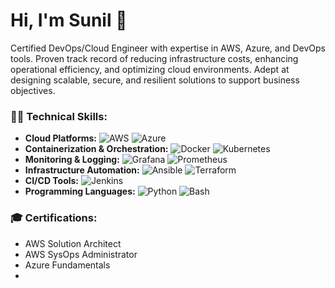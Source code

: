 <!--
**sunilgadhe/sunilgadhe** is a ✨ _special_ ✨ repository because its `README.md` (this file) appears on your GitHub profile.

Here are some ideas to get you started:

- 🔭 I’m currently working on ...
- 🌱 I’m currently learning ...
- 👯 I’m looking to collaborate on ...
- 🤔 I’m looking for help with ...
- 💬 Ask me about ...
- 📫 How to reach me: ...
- 😄 Pronouns: ...
- ⚡ Fun fact: ...
-->
# Hi, I'm Sunil 👋

Certified DevOps/Cloud Engineer with expertise in AWS, Azure, and DevOps tools. Proven track record of reducing infrastructure costs, enhancing operational efficiency, and optimizing cloud environments. Adept at designing scalable, secure, and resilient solutions to support business objectives.

### 👨‍💻 Technical Skills:
- **Cloud Platforms:** ![AWS](https://img.shields.io/badge/AWS-232F3E?style=for-the-badge&logo=amazonaws&logoColor=white) ![Azure](https://img.shields.io/badge/Azure-0078D4?style=for-the-badge&logo=microsoftazure&logoColor=white)
- **Containerization & Orchestration:** ![Docker](https://img.shields.io/badge/Docker-2496ED?style=for-the-badge&logo=docker&logoColor=white) ![Kubernetes](https://img.shields.io/badge/Kubernetes-326CE5?style=for-the-badge&logo=kubernetes&logoColor=white)
- **Monitoring & Logging:** ![Grafana](https://img.shields.io/badge/Grafana-F46800?style=for-the-badge&logo=grafana&logoColor=white) ![Prometheus](https://img.shields.io/badge/Prometheus-E6522C?style=for-the-badge&logo=prometheus&logoColor=white)
- **Infrastructure Automation:** ![Ansible](https://img.shields.io/badge/Ansible-EE0000?style=for-the-badge&logo=ansible&logoColor=white) ![Terraform](https://img.shields.io/badge/Terraform-7B42A2?style=for-the-badge&logo=terraform&logoColor=white)
- **CI/CD Tools:** ![Jenkins](https://img.shields.io/badge/Jenkins-D24939?style=for-the-badge&logo=jenkins&logoColor=white)
- **Programming Languages:** ![Python](https://img.shields.io/badge/Python-3776AB?style=for-the-badge&logo=python&logoColor=white) ![Bash](https://img.shields.io/badge/Bash-4EAA25?style=for-the-badge&logo=gnubash&logoColor=white)

### 🎓 Certifications:
- AWS Solution Architect
- AWS SysOps Administrator
- Azure Fundamentals
- 
